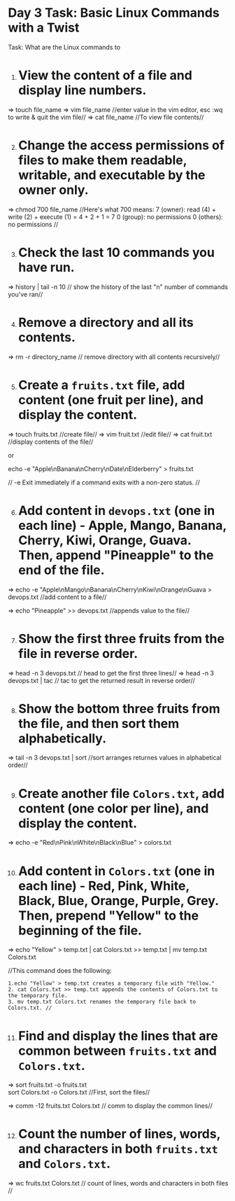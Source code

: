 
# Day 3 Task: Basic Linux Commands with a Twist

Task: What are the Linux commands to

1.  # View the content of a file and display line numbers.
=>  touch file_name
=>  vim file_name    //enter value in the vim editor, esc :wq to write & quit the vim file//
=>   cat file_name    //To view file contents//

2. # Change the access permissions of files to make them readable, writable, and executable by the owner only.

=> chmod 700 file_name  //Here's what 700 means:
    7 (owner): read (4) + write (2) + execute (1) = 4 + 2 + 1 = 7
    0 (group): no permissions
    0 (others): no permissions //

3. # Check the last 10 commands you have run.

=> history | tail -n 10 // show the history of the last "n" number of commands you've ran//

4. # Remove a directory and all its contents.
=> rm -r directory_name // remove directory with all contents recursively//

5. # Create a `fruits.txt` file, add content (one fruit per line), and display the content.

=> touch fruits.txt  //create file//
=> vim fruit.txt    //edit file//
=> cat fruit.txt   //display contents of the file//

or 

echo -e "Apple\nBanana\nCherry\nDate\nElderberry" > fruits.txt      

// -e  Exit immediately if a command exits with a non-zero status. //


6. # Add content in `devops.txt` (one in each line) - Apple, Mango, Banana, Cherry, Kiwi, Orange, Guava. Then, append "Pineapple" to the end of the file.

=> echo -e "Apple\nMango\nBanana\nCherry\nKiwi\nOrange\nGuava > devops.txt  //add content to a file//

=> echo "Pineapple" >> devops.txt  //appends value to the file//

7. # Show the first three fruits from the file in reverse order.

=> head -n 3 devops.txt  // head to get the first three lines//
=> head -n 3 devops.txt | tac   // tac to get the returned result in reverse order//

8. # Show the bottom three fruits from the file, and then sort them alphabetically.

=> tail -n 3 devops.txt | sort //sort arranges returnes values in alphabetical order//


9. # Create another file `Colors.txt`, add content (one color per line), and display the content.

=> echo -e "Red\nPink\nWhite\nBlack\nBlue" > colors.txt

10. # Add content in `Colors.txt` (one in each line) - Red, Pink, White, Black, Blue, Orange, Purple, Grey. Then, prepend "Yellow" to the beginning of the file.

=> echo "Yellow" > temp.txt | cat Colors.txt >> temp.txt | mv temp.txt Colors.txt

//This command does the following:

    1.echo "Yellow" > temp.txt creates a temporary file with "Yellow."
    2. cat Colors.txt >> temp.txt appends the contents of Colors.txt to the temporary file.
    3. mv temp.txt Colors.txt renames the temporary file back to Colors.txt. //

11. # Find and display the lines that are common between `fruits.txt` and `Colors.txt`.

=> sort fruits.txt -o fruits.txt   
   sort Colors.txt -o Colors.txt   //First, sort the files//

=> comm -12 fruits.txt Colors.txt  // comm to display the common lines//
   
12. # Count the number of lines, words, and characters in both `fruits.txt` and `Colors.txt`.

=> wc fruits.txt Colors.txt // count of lines, words and characters in both files //